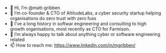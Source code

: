 - 👋 Hi, I’m @matt-gribben
- 👀 I’m co-founder & CTO of AltitudeLabs, a cyber security startup helping organisations do zero trust with zero fuss
- 🌱 I've a long history in softwar engineering and consulting to high growth organisations, most recently as CTO for Farmison.
- 💞️ I’m always happy to talk about anything cyber or software engineering related
- 📫 How to reach me: https://www.linkedin.com/in/mgribben/

